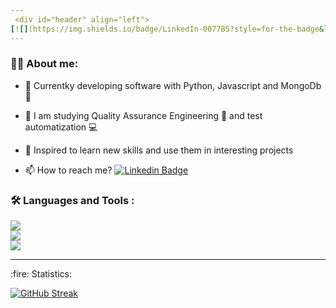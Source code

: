 ```yaml
---
 <div id="header" align="left">
[![](https://img.shields.io/badge/LinkedIn-0077B5?style=for-the-badge&logo=linkedin&logoColor=white)](https://www.linkedin.com/in/jrmaldo/)
---
```

### :man_technologist: About me:
* :telescope: Currentky developing software with Python, Javascript and MongoDb :muscle:

* :seedling: I am studying Quality Assurance Engineering :blue_book: and test automatization :computer:

* :heartbeat: Inspired to learn new skills and use them in interesting projects

* :mailbox: How to reach me? [![Linkedin Badge](https://img.shields.io/badge/-Roberto-blue?style=flat&logo=Linkedin&logoColor=white)](https://www.linkedin.com/in/jrmaldo/)
  
### :hammer_and_wrench: Languages and Tools :

<div id="header">
<p align="left">
  <a href="https://skillicons.dev">
    <img src="https://skillicons.dev/icons?i=python,flask,django,javascript,react,mongodb,postgresql" />
    <br />
    <img src="https://skillicons.dev/icons?i=git,github,docker" />
    <br />
    <img src="https://skillicons.dev/icons?i=selenium,cypress,androidstudio" />
  </a>
</p>
</div>

---
<div id="header" align="left">
<p align="left">
:fire: Statistics:

[![GitHub Streak](http://github-readme-streak-stats.herokuapp.com?user=robertomaldonado&theme=dark&background=000000)](https://git.io/streak-stats)

</p>
</div>
